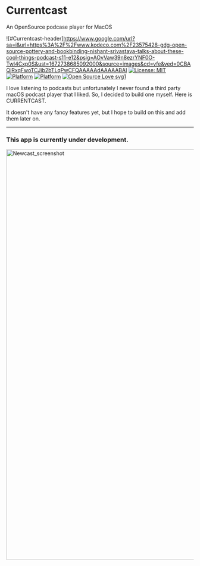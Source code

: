 # Currentcast
 An OpenSource podcase player for MacOS

 ![#Currentcast-header]https://www.google.com/url?sa=i&url=https%3A%2F%2Fwww.kodeco.com%2F23575428-gdg-open-source-pottery-and-bookbinding-nishant-srivastava-talks-about-these-cool-things-podcast-s11-e12&psig=AOvVaw39n8ezrYNF0O-TwI4Cxp0S&ust=1672738685092000&source=images&cd=vfe&ved=0CBAQjRxqFwoTCJib2bTLqPwCFQAAAAAdAAAAABAI
[![License: MIT](https://img.shields.io/badge/License-MIT-blue.svg)](https://opensource.org/licenses/MIT) 
[![Platform](http://img.shields.io/badge/platform-macOS-black.svg?style=flat)](https://developer.apple.com/resources/)
[![Platform](https://img.shields.io/badge/swift-4.2-orange.svg?style=flat)](https://swift.org/blog/swift-4-2-released/)
[![Open Source Love svg1](https://badges.frapsoft.com/os/v1/open-source.svg?v=103)](https://github.com/nbolar/newcast/)

I love listening to podcasts but unfortunately I never found a third party macOS podcast player that I liked. So, I decided to build one myself. Here is CURRENTCAST. 

It doesn't have any fancy features yet, but I hope to build on this and add them later on.

----

### This app is currently under development.

<img width="1101" alt="Newcast_screenshot" src="https://user-images.githubusercontent.com/45484873/63222183-ddb9fc80-c1ac-11e9-9d77-17d59688515b.png">
